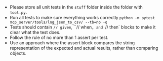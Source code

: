 - Please store all unit tests in the `stuff` folder inside the folder with `tool.py`.
- Run all tests to make sure everything works correctly `python -m pytest mcp_server/tools/lng_json_to_csv/ --tb=no -q`
- Tests should contain `// given`, ``// when`, and `// then` blocks to make it clear what the test does.
- Follow the rule of no more than 1 assert per test.
- Use an approach where the assert block compares the string representation of the expected and actual results, rather than comparing objects.